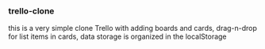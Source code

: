 ### trello-clone

this is a very simple clone Trello with adding boards and cards, drag-n-drop for list items in cards, data storage is organized in the localStorage
